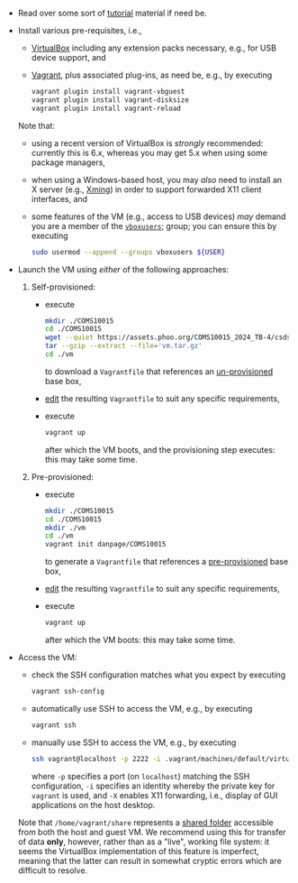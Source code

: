 <!--- -------------------------------------------------------------------- --->

- Read over some sort of
  [tutorial](https://www.google.com/search?q=vagrant+tutorial)
  material if need be.

- Install various pre-requisites, i.e.,

  - [VirtualBox](https://www.virtualbox.org)
    including any extension packs necessary, e.g., for USB device support,
    and
  - [Vagrant](https://www.vagrantup.com),
    plus associated plug-ins, as need be, e.g., by executing

    ```sh
    vagrant plugin install vagrant-vbguest
    vagrant plugin install vagrant-disksize
    vagrant plugin install vagrant-reload
    ```

  Note that:

  - using a recent version of VirtualBox is *strongly* recommended:
    currently this is 6.x, whereas you may get 5.x when using some
    package managers,
  - when using a Windows-based host, you may *also* need to install
    an X server 
    (e.g., [Xming](https://freedesktop.org/wiki/Xming))
    in order to support forwarded X11 client interfaces,
    and
  - some features of the VM
    (e.g., access to USB devices)
    *may* demand you are a member of the
    [`vboxusers`](https://www.virtualbox.org/manual/ch02.html#install-linux-vboxusers);
    group; you can ensure this by executing

    ```sh
    sudo usermod --append --groups vboxusers ${USER}
    ```

- Launch the VM using *either* of the following approaches:

  1. Self-provisioned:

     - execute

       ```sh
       mkdir ./COMS10015
       cd ./COMS10015
       wget --quiet https://assets.phoo.org/COMS10015_2024_TB-4/csdsp/vm/vm.tar.gz
       tar --gzip --extract --file='vm.tar.gz'
       cd ./vm
       ```

       to 
       download
       a `Vagrantfile` 
       that references an
       [un-provisioned](https://app.vagrantup.com/boxomatic/boxes/rocky-8)
       base box,

     - [edit](https://www.vagrantup.com/docs/vagrantfile) 
       the resulting `Vagrantfile` to suit any specific requirements,

     - execute 

       ```sh
       vagrant up
       ```

       after which the VM boots, and the provisioning step executes:
       this may take some time.

  2. Pre-provisioned:

     - execute

       ```sh
       mkdir ./COMS10015
       cd ./COMS10015
       mkdir ./vm
       cd ./vm
       vagrant init danpage/COMS10015
       ```

       to 
       generate
       a `Vagrantfile`
       that references a
       [pre-provisioned](https://app.vagrantup.com/danpage/boxes/COMS10015)
       base box,

     - [edit](https://www.vagrantup.com/docs/vagrantfile) 
       the resulting `Vagrantfile` to suit any specific requirements,

     - execute

       ```sh
       vagrant up
       ```

       after which the VM boots:
       this may take some time.

- Access the VM:

  - check the SSH configuration matches what you expect
    by executing

    ```sh
    vagrant ssh-config
    ```

  - automatically
    use SSH to access the VM, e.g.,
    by executing

    ```sh
    vagrant ssh
    ```

  - manually
    use SSH to access the VM, e.g.,
    by executing

    ```sh
    ssh vagrant@localhost -p 2222 -i .vagrant/machines/default/virtualbox/private_key -X
    ```

    where 
    `-p` specifies a port (on `localhost`) matching the SSH configuration,
    `-i` specifies an identity whereby the private key for `vagrant` is used, and
    `-X` enables X11 forwarding, i.e., display of GUI applications on the host desktop.

  Note that
  `/home/vagrant/share`
  represents a 
  [shared folder](https://www.virtualbox.org/manual/ch04.html#sharedfolders)
  accessible from both the host and guest VM.
  We recommend using this for transfer of data <b>only</b>, however, rather 
  than as a "live", working file system: it seems the 
  VirtualBox
  implementation of this feature is imperfect, meaning that the latter can 
  result in somewhat cryptic errors which are difficult to resolve.

<!--- -------------------------------------------------------------------- --->
